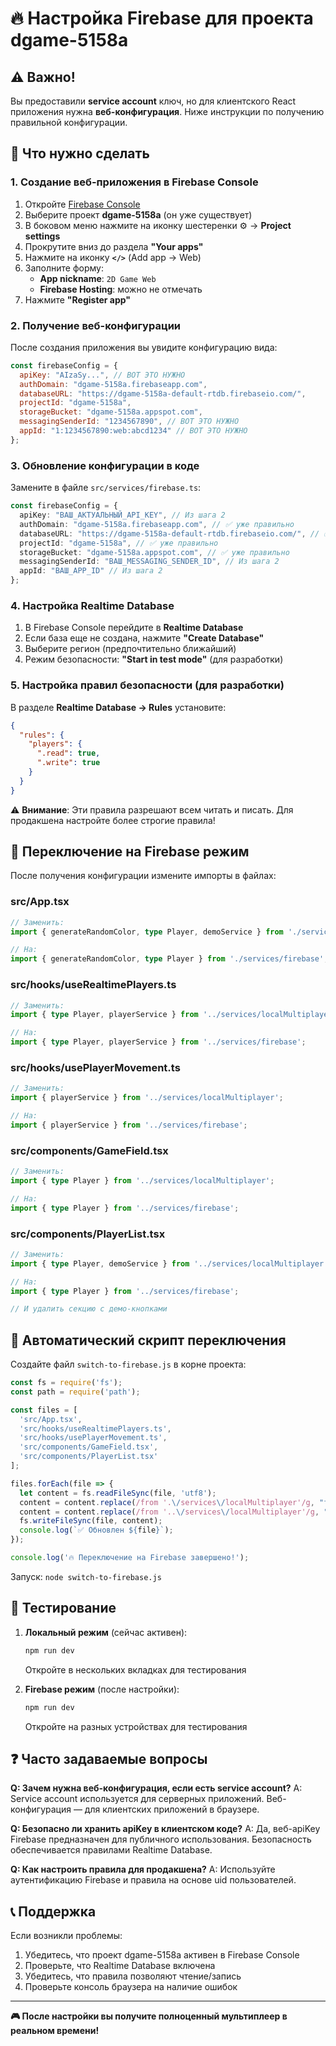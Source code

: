 # 🔥 Настройка Firebase для проекта dgame-5158a

## ⚠️ Важно!

Вы предоставили **service account** ключ, но для клиентского React приложения нужна **веб-конфигурация**. Ниже инструкции по получению правильной конфигурации.

## 🎯 Что нужно сделать

### 1. Создание веб-приложения в Firebase Console

1. Откройте [Firebase Console](https://console.firebase.google.com/)
2. Выберите проект **dgame-5158a** (он уже существует)
3. В боковом меню нажмите на иконку шестеренки ⚙️ → **Project settings**
4. Прокрутите вниз до раздела **"Your apps"**
5. Нажмите на иконку **`</>`** (Add app → Web)
6. Заполните форму:
   - **App nickname**: `2D Game Web`
   - **Firebase Hosting**: можно не отмечать
7. Нажмите **"Register app"**

### 2. Получение веб-конфигурации

После создания приложения вы увидите конфигурацию вида:

```javascript
const firebaseConfig = {
  apiKey: "AIzaSy...", // ВОТ ЭТО НУЖНО
  authDomain: "dgame-5158a.firebaseapp.com",
  databaseURL: "https://dgame-5158a-default-rtdb.firebaseio.com/",
  projectId: "dgame-5158a",
  storageBucket: "dgame-5158a.appspot.com",
  messagingSenderId: "1234567890", // ВОТ ЭТО НУЖНО
  appId: "1:1234567890:web:abcd1234" // ВОТ ЭТО НУЖНО
};
```

### 3. Обновление конфигурации в коде

Замените в файле `src/services/firebase.ts`:

```typescript
const firebaseConfig = {
  apiKey: "ВАШ_АКТУАЛЬНЫЙ_API_KEY", // Из шага 2
  authDomain: "dgame-5158a.firebaseapp.com", // ✅ уже правильно
  databaseURL: "https://dgame-5158a-default-rtdb.firebaseio.com/", // ✅ уже правильно
  projectId: "dgame-5158a", // ✅ уже правильно
  storageBucket: "dgame-5158a.appspot.com", // ✅ уже правильно
  messagingSenderId: "ВАШ_MESSAGING_SENDER_ID", // Из шага 2
  appId: "ВАШ_APP_ID" // Из шага 2
};
```

### 4. Настройка Realtime Database

1. В Firebase Console перейдите в **Realtime Database**
2. Если база еще не создана, нажмите **"Create Database"**
3. Выберите регион (предпочтительно ближайший)
4. Режим безопасности: **"Start in test mode"** (для разработки)

### 5. Настройка правил безопасности (для разработки)

В разделе **Realtime Database → Rules** установите:

```json
{
  "rules": {
    "players": {
      ".read": true,
      ".write": true
    }
  }
}
```

⚠️ **Внимание**: Эти правила разрешают всем читать и писать. Для продакшена настройте более строгие правила!

## 🔄 Переключение на Firebase режим

После получения конфигурации измените импорты в файлах:

### src/App.tsx
```typescript
// Заменить:
import { generateRandomColor, type Player, demoService } from './services/localMultiplayer';

// На:
import { generateRandomColor, type Player } from './services/firebase';
```

### src/hooks/useRealtimePlayers.ts
```typescript
// Заменить:
import { type Player, playerService } from '../services/localMultiplayer';

// На:
import { type Player, playerService } from '../services/firebase';
```

### src/hooks/usePlayerMovement.ts
```typescript
// Заменить:
import { playerService } from '../services/localMultiplayer';

// На:
import { playerService } from '../services/firebase';
```

### src/components/GameField.tsx
```typescript
// Заменить:
import { type Player } from '../services/localMultiplayer';

// На:
import { type Player } from '../services/firebase';
```

### src/components/PlayerList.tsx
```typescript
// Заменить:
import { type Player, demoService } from '../services/localMultiplayer';

// На:
import { type Player } from '../services/firebase';

// И удалить секцию с демо-кнопками
```

## 🚀 Автоматический скрипт переключения

Создайте файл `switch-to-firebase.js` в корне проекта:

```javascript
const fs = require('fs');
const path = require('path');

const files = [
  'src/App.tsx',
  'src/hooks/useRealtimePlayers.ts', 
  'src/hooks/usePlayerMovement.ts',
  'src/components/GameField.tsx',
  'src/components/PlayerList.tsx'
];

files.forEach(file => {
  let content = fs.readFileSync(file, 'utf8');
  content = content.replace(/from '.\/services\/localMultiplayer'/g, "from './services/firebase'");
  content = content.replace(/from '..\/services\/localMultiplayer'/g, "from '../services/firebase'");
  fs.writeFileSync(file, content);
  console.log(`✅ Обновлен ${file}`);
});

console.log('🔥 Переключение на Firebase завершено!');
```

Запуск: `node switch-to-firebase.js`

## 🧪 Тестирование

1. **Локальный режим** (сейчас активен):
   ```bash
   npm run dev
   ```
   Откройте в нескольких вкладках для тестирования

2. **Firebase режим** (после настройки):
   ```bash
   npm run dev
   ```
   Откройте на разных устройствах для тестирования

## ❓ Часто задаваемые вопросы

**Q: Зачем нужна веб-конфигурация, если есть service account?**
A: Service account используется для серверных приложений. Веб-конфигурация — для клиентских приложений в браузере.

**Q: Безопасно ли хранить apiKey в клиентском коде?**
A: Да, веб-apiKey Firebase предназначен для публичного использования. Безопасность обеспечивается правилами Realtime Database.

**Q: Как настроить правила для продакшена?**
A: Используйте аутентификацию Firebase и правила на основе uid пользователей.

## 📞 Поддержка

Если возникли проблемы:
1. Убедитесь, что проект dgame-5158a активен в Firebase Console
2. Проверьте, что Realtime Database включена
3. Убедитесь, что правила позволяют чтение/запись
4. Проверьте консоль браузера на наличие ошибок

---

**🎮 После настройки вы получите полноценный мультиплеер в реальном времени!** 